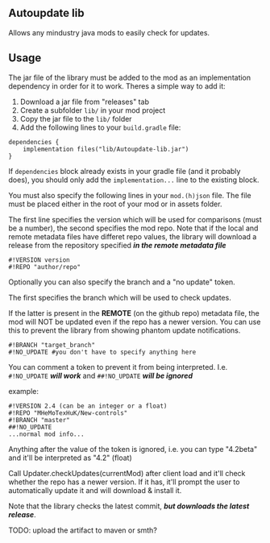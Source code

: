 ## Autoupdate lib
Allows any mindustry java mods to easily check for updates.

## Usage
The jar file of the library must be added to the mod as an implementation dependency in order for it to work.
Theres a simple way to add it:
1. Download a jar file from "releases" tab
2. Create a subfolder `lib/` in your mod project
3. Copy the jar file to the `lib/` folder
4. Add the following lines to your `build.gradle` file:
```
dependencies {
	implementation files("lib/Autoupdate-lib.jar")
}
```
If `dependencies` block already exists in your gradle file (and it probably does),
you should only add the `implementation...` line to the existing block.

You must also specify the following lines in your `mod.(h)json` file. The file must be placed either in the root of your mod or in assets folder.

The first line specifies the version which will be used for comparisons (must be a number), the second specifies the mod repo. Note that if the local and remote metadata files have differet repo values,
the library will download a release from the repository specified ***in the remote metadata file***
```
#!VERSION version
#!REPO "author/repo"
```
Optionally you can also specify the branch and a "no update" token.

The first specifies the branch which will be used to check updates.

If the latter is present in the __REMOTE__ (on the github repo) metadata file, the mod will NOT be updated even if the repo has a newer version.
You can use this to prevent the library from showing phantom update notifications.
```
#!BRANCH "target_branch"
#!NO_UPDATE #you don't have to specify anything here
```
You can comment a token to prevent it from being interpreted. I.e. `#!NO_UPDATE` ***will work*** and `##!NO_UPDATE` ***will be ignored***

example:
```
#!VERSION 2.4 (can be an integer or a float)
#!REPO "MHeMoTexHuK/New-controls"
#!BRANCH "master"
##!NO_UPDATE
...normal mod info...
```
Anything after the value of the token is ignored, i.e. you can type "4.2beta" and it'll be interpreted as "4.2" (float)

Call Updater.checkUpdates(currentMod) after client load and it'll check whether the repo has a newer version.
If it has, it'll prompt the user to automatically update it and will download & install it.

Note that the library checks the latest commit, ***but downloads the latest release***.

TODO: upload the artifact to maven or smth?